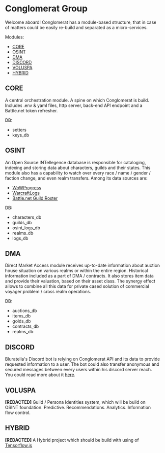 # Conglomerat Group

Welcome aboard! Conglomerat has a module-based structure, that in case of matters could be easily re-build and separated as a micro-services.

Modules:

- [CORE][1]
- [OSINT][2]
- [DMA][3]
- [DISCORD][4]
- [VOLUSPA][5]
- [HYBRID][6]

## CORE

A central orchestration module. A spine on which Conglomerat is build.
Includes .env & yaml files, http server, back-end API endpoint and a Battle.net token refresher.

DB:

- setters
- keys_db

## OSINT

An Open Source INTellegence database is responsible for cataloging, indexing and storing data about characters, guilds and their states.
This module also has a capability to watch over every race / name / gender / faction change, and even realm transfers.
Among its data sources are:

- [WoWProgress](https://wowprogress.com)
- [WarcraftLogs](https://warcraftlogs.com)
- [Battle.net Guild Roster](https://battle.net)

DB:

- characters_db
- guilds_db
- osint_logs_db
- realms_db
- logs_db

## DMA

Direct Market Access module receives up-to-date information about auction house situation on various realms or within the entire region.
Historical information included as a part of DMA / contracts.
It also stores item data and provide their valuation, based on their asset class. The synergy effect allows to combine all this data
for private cased solution of commercial voyager problem / cross realm operations.

DB:

- auctions_db
- items_db
- golds_db
- contracts_db
- realms_db

## DISCORD

Bluratella's Discord bot is relying on Conglomerat API and its data to provide requested information to a user.
The bot could also transfer anonymous and secured messages between every users within his discord server reach.
You could read more about it [here](https://ya.ru).

## VOLUSPA

**[REDACTED]** Guild / Persona Identities system, which will be build on OSINT foundation.
Predictive. Recommendations. Analytics. Information flow control.

## HYBRID

**[REDACTED]** A Hybrid project which should be build with using of [Tensorflow.js](https://ya.ru)

[1]: #CORE
[2]: #OSINT
[3]: #DMA
[4]: #DISCORD
[5]: #VOLUSPA
[6]: #HYBRID
